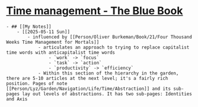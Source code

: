 # [Time management - The Blue Book](https://lyz-code.github.io/blue-book/time_management/)
	- ## [[My Notes]]
		- [[2025-05-11 Sun]]
			- influenced by [[Person/Oliver Burkeman/Book/21/Four Thousand Weeks Time Management for Mortals]]
				- articulates an approach to trying to replace capitalist time words with anticapitalist time words
					- `work` -> `focus`
					- `task` -> `action`
					- `productivity` -> `efficiency`
				- Within this section of the hierarchy in the garden, there are 5-10 articles at the next level; it's a fairly rich position. Pages of note [[Person/Lyz/Garden/Navigation/Life/Time/Abstraction]] and its sub-pages lay out levels of abstractions. It has two sub-pages: Identities and Axis